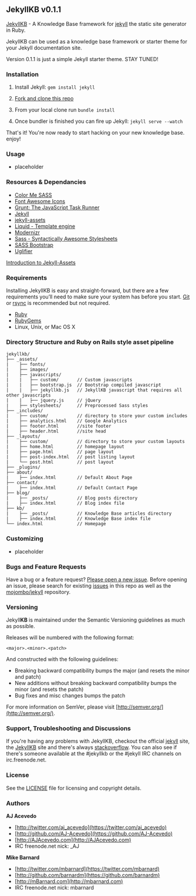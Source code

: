 ## JekyllKB v0.1.1


[JekyllKB](http://jekyllkb.com) - A Knowledge Base framework for [jekyll](http://jekyllrb.com) the static site generator in Ruby.

JekyllKB can be used as a knowledge base framework or starter theme for your Jekyll documentation site.

Version 0.1.1 is just a simple Jekyll starter theme. STAY TUNED!

### Installation

1. Install Jekyll: `gem install jekyll`

2. [Fork and clone this repo](https://github.com/AJAlabs/jekyllkb/fork)

3. From your local clone run `bundle install`

4. Once bundler is finished you can fire up Jekyll: `jekyll serve --watch`

That's it! You're now ready to start hacking on your new knowledge base. enjoy!


### Usage

- placeholder


### Resources & Dependancies

- [Color Me SASS](http://richbray.me/cms/)
- [Font Awesome Icons](http://fortawesome.github.io/Font-Awesome/icons/)
- [Grunt: The JavaScript Task Runner](http://gruntjs.com)
- [Jekyll](http://jekyllrb.com/)
- [jekyll-assets](https://github.com/ixti/jekyll-assets)
- [Liquid - Template engine](https://github.com/Shopify/liquid/wiki/Liquid-for-Designers)
- [Modernizr](http://modernizr.com)
- [Sass - Syntactically Awesome Stylesheets](http://sass-lang.com/)
- [SASS Bootstrap](https://github.com/jlong/sass-bootstrap)
- [Uglifier](https://github.com/lautis/uglifier)

[Introduction to Jekyll-Assets](http://ixti.net/software/2012/12/30/unleash-mr-hyde-introduction-of-jekyll-assets.html)


### Requirements

Installing JekyllKB is easy and straight-forward, but there are a few requirements you’ll need to make sure your system has before you start. [Git](http://git-scm.com) or [rsync](https://developer.apple.com/library/mac/documentation/Darwin/Reference/ManPages/man1/rsync.1.html) is recommended but not required.

- [Ruby](http://www.ruby-lang.org/en/downloads/)
- [RubyGems](http://rubygems.org/pages/download)
- Linux, Unix, or Mac OS X


### Directory Structure and Ruby on Rails style asset pipeline

```
jekyllkb/
├── _assets/
|    ├── fonts/
|    ├── images/
|    ├── javascripts/
|    |   ├── custom/       // Custom javascripts
|    |   ├── bootstrap.js  // Bootstrap compiled javascript
|    |   ├── jekyllkb.js   // JekyllKB javascript that requires all other javascripts
|    |   ├── jquery.js     // jQuery
|    ├── stylesheets/      // Preprocessed Sass styles
├── _includes/
|    ├── custom/           // directory to store your custom includes
|    ├── analytics.html    // Google Analytics
|    ├── footer.html       //site footer
|    ├── header.html       //site head
├── _layouts/
|    ├── custom/           // directory to store your custom layouts
|    ├── home.html         // homepage layout
|    ├── page.html         // page layout
|    ├── post-index.html   // post listing layout
|    └── post.html         // post layout
├── _plugins/
├── about/
|    ├── index.html        // Default About Page
├── contact/
|    ├── index.html        // Default Contact Page
├── blog/
|    ├── _posts/           // Blog posts directory
|    ├── index.html        // Blog index file
├── kb/
|    ├── _posts/           // Knowledge Base articles directory
|    ├── index.html        // Knowledge Base index file
└── index.html             // Homepage
```


### Customizing 

- placeholder


### Bugs and Feature Requests

Have a bug or a feature request? [Please open a new issue](https://github.com/Synculus/jekyllkb/issues/new). Before opening an issue, please search for existing [issues](https://github.com/Synculus/jekyllkb/issues) in this repo as well as the [mojombo/jekyll](https://github.com/mojombo/jekyll/issues) repository.


### Versioning

Jekyll**KB** is maintained under the Semantic Versioning guidelines as much as possible.

Releases will be numbered with the following format:

`<major>.<minor>.<patch>`

And constructed with the following guidelines:

* Breaking backward compatibility bumps the major (and resets the minor and patch)
* New additions without breaking backward compatibility bumps the minor (and resets the patch)
* Bug fixes and misc changes bumps the patch

For more information on SemVer, please visit [http://semver.org/](http://semver.org/).


### Support, Troubleshooting and Discussions

If you're having any problems with JekyllKB, checkout the official [jekyll](http://jekyllrb.com) site, the [JekyllKB](http://jekyllkb.com) site and there's always [stackoverflow](http://stackoverflow.com/questions/tagged/jekyll). You can also see if there's someone available at the #jekyllkb or the #jekyll IRC channels on irc.freenode.net.


### License

See the [LICENSE](https://github.com//Synculus/jekyllkb/blob/master/LICENSE.md) file for licensing and copyright details.


### Authors

**AJ Acevedo**

- [http://twitter.com/aj_acevedo](https://twitter.com/aj_acevedo)
- [http://github.com/AJ-Acevedo](https://github.com/AJ-Acevedo)
- [http://AJAcevedo.com](http://AJAcevedo.com)
- IRC freenode.net nick: _AJ

**Mike Barnard**

- [http://twitter.com/mbarnard](https://twitter.com/mbarnard)
- [http://github.com/barnardm](https://github.com/barnardm)
- [http://mBarnard.com](http://mbarnard.com)
- IRC freenode.net nick: mbarnard
